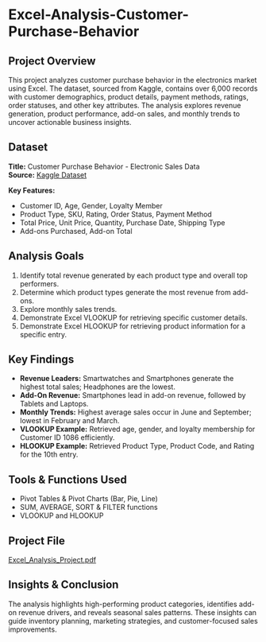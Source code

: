 # Excel-Analysis-Customer-Purchase-Behavior
 
## Project Overview
This project analyzes customer purchase behavior in the electronics market using Excel. The dataset, sourced from Kaggle, contains over 6,000 records with customer demographics, product details, payment methods, ratings, order statuses, and other key attributes. The analysis explores revenue generation, product performance, add-on sales, and monthly trends to uncover actionable business insights.

## Dataset
**Title:** Customer Purchase Behavior - Electronic Sales Data  
**Source:** [Kaggle Dataset](https://www.kaggle.com/datasets/cameronseamons/electronic-sales-sep2023-sep2024)  

**Key Features:**
- Customer ID, Age, Gender, Loyalty Member  
- Product Type, SKU, Rating, Order Status, Payment Method  
- Total Price, Unit Price, Quantity, Purchase Date, Shipping Type  
- Add-ons Purchased, Add-on Total  

## Analysis Goals
1. Identify total revenue generated by each product type and overall top performers.  
2. Determine which product types generate the most revenue from add-ons.  
3. Explore monthly sales trends.  
4. Demonstrate Excel VLOOKUP for retrieving specific customer details.  
5. Demonstrate Excel HLOOKUP for retrieving product information for a specific entry.  

## Key Findings
- **Revenue Leaders:** Smartwatches and Smartphones generate the highest total sales; Headphones are the lowest.  
- **Add-On Revenue:** Smartphones lead in add-on revenue, followed by Tablets and Laptops.  
- **Monthly Trends:** Highest average sales occur in June and September; lowest in February and March.  
- **VLOOKUP Example:** Retrieved age, gender, and loyalty membership for Customer ID 1086 efficiently.  
- **HLOOKUP Example:** Retrieved Product Type, Product Code, and Rating for the 10th entry.  

## Tools & Functions Used
- Pivot Tables & Pivot Charts (Bar, Pie, Line)  
- SUM, AVERAGE, SORT & FILTER functions  
- VLOOKUP and HLOOKUP  

## Project File
[Excel_Analysis_Project.pdf](./Excel_Analysis_Project.pdf)  

## Insights & Conclusion
The analysis highlights high-performing product categories, identifies add-on revenue drivers, and reveals seasonal sales patterns. These insights can guide inventory planning, marketing strategies, and customer-focused sales improvements.
